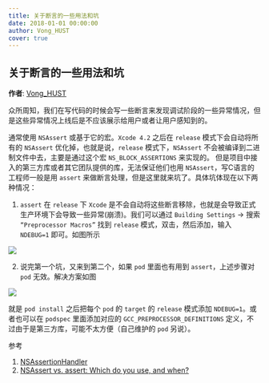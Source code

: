 ```yaml
---
title: 关于断言的一些用法和坑
date: 2018-01-01 00:00:00
author: Vong_HUST
cover: true
---
```


关于断言的一些用法和坑
--------
**作者**: [Vong_HUST](https://weibo.com/VongLo)

众所周知，我们在写代码的时候会写一些断言来发现调试阶段的一些异常情况，但是这些异常情况上线后是不应该展示给用户或者让用户感知到的。

通常使用 `NSAssert` 或基于它的宏。`Xcode 4.2` 之后在 `release` 模式下会自动将所有的 `NSAssert` 优化掉，也就是说，`release` 模式下，`NSAssert` 不会被编译到二进制文件中去，主要是通过这个宏 `NS_BLOCK_ASSERTIONS` 来实现的。
但是项目中接入的第三方库或者其它团队提供的库，无法保证他们也用 `NSAssert`，写C语言的工程师一般是用 `assert` 来做断言处理，但是这里就来坑了。具体坑体现在以下两种情况：

1. `assert` 在 `release` 下 `Xcode` 是不会自动将这些断言移除，也就是会导致正式生产环境下会导致一些异常(崩溃)。我们可以通过 `Building Settings` -> 搜索 `“Preprocessor Macros”` 找到 `release` 模式，双击，然后添加，输入 `NDEBUG=1` 即可。如图所示

![](https://github.com/southpeak/iOS-tech-set/blob/master/images/2018/01/7-1.jpg?raw=true)

2. 说完第一个坑，又来到第二个，如果 `pod` 里面也有用到 `assert`，上述步骤对 `pod` 无效。解决方案如图

![](https://github.com/southpeak/iOS-tech-set/blob/master/images/2018/01/7-2.jpg?raw=true)

就是 `pod install` 之后把每个 `pod` 的 `target` 的 `release` 模式添加 `NDEBUG=1`。或者也可以在 `podspec` 里面添加对应的 `GCC_PREPROCESSOR_DEFINITIONS` 定义，不过由于是第三方库，可能不太方便（自己维护的 `pod` 另说）。

参考

1. [NSAssertionHandler](http://nshipster.com/nsassertionhandler/)
2. [NSAssert vs. assert: Which do you use, and when?](https://stackoverflow.com/a/7887526)